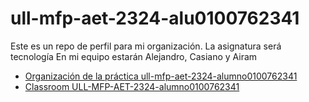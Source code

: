 # ull-mfp-aet-2324-alu0100762341
Este es un repo de perfil para mi organización. La asignatura será tecnología
En mi equipo estarán Alejandro, Casiano y Airam
* [Organización de la práctica ull-mfp-aet-2324-alumno0100762341](https://github.com/ull-mfp-aet-2324-alu0100762341)
* [Classroom ULL-MFP-AET-2324-alumno0100762341](https://classroom.github.com/classrooms/108617085-ull-mfp-aet-2324)
